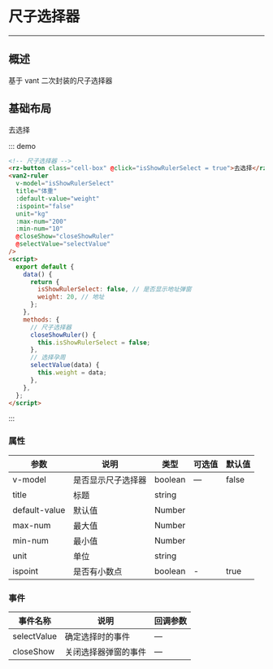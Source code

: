 # 尺子选择器

---

## 概述

基于 vant 二次封装的尺子选择器

## 基础布局

<div class="demo-block">
    <!-- 尺子选择器 -->
    <rz-button class="cell-box" @click="isShowRulerSelect = true">去选择</rz-button>
    <van2-ruler
      v-model="isShowRulerSelect"
      title="体重"
      :default-value="weight"
      :ispoint="false"
      unit="kg"
      :max-num="200"
      :min-num="10"
      @closeShow="closeShowRuler"
      @selectValue="selectValue"
    />
  <script>
  export default {
    data () {
      return {
        isShowRulerSelect: false, // 是否显示地址弹窗
        weight: 20, // 地址
      }
    },
    methods: {
       // 尺子选择器
      closeShowRuler() {
        this.isShowRulerSelect = false;
      },
      // 选择孕周
      selectValue(data) {
        this.weight = data;
      }
    }
  }
  </script>
</div>

::: demo

```html
<!-- 尺子选择器 -->
<rz-button class="cell-box" @click="isShowRulerSelect = true">去选择</rz-button>
<van2-ruler
  v-model="isShowRulerSelect"
  title="体重"
  :default-value="weight"
  :ispoint="false"
  unit="kg"
  :max-num="200"
  :min-num="10"
  @closeShow="closeShowRuler"
  @selectValue="selectValue"
/>
<script>
  export default {
    data() {
      return {
        isShowRulerSelect: false, // 是否显示地址弹窗
        weight: 20, // 地址
      };
    },
    methods: {
      // 尺子选择器
      closeShowRuler() {
        this.isShowRulerSelect = false;
      },
      // 选择孕周
      selectValue(data) {
        this.weight = data;
      },
    },
  };
</script>
```

:::

### 属性

| 参数          | 说明               | 类型    | 可选值 | 默认值 |
| ------------- | ------------------ | ------- | ------ | ------ |
| v-model       | 是否显示尺子选择器 | boolean | —      | false  |
| title         | 标题               | string  |
| default-value | 默认值             | Number  |
| max-num       | 最大值             | Number  |
| min-num       | 最小值             | Number  |
| unit          | 单位               | string  |
| ispoint       | 是否有小数点       | boolean | -      | true   |

### 事件

| 事件名称    | 说明                 | 回调参数 |
| ----------- | -------------------- | -------- |
| selectValue | 确定选择时的事件     | —        |
| closeShow   | 关闭选择器弹窗的事件 | —        |
